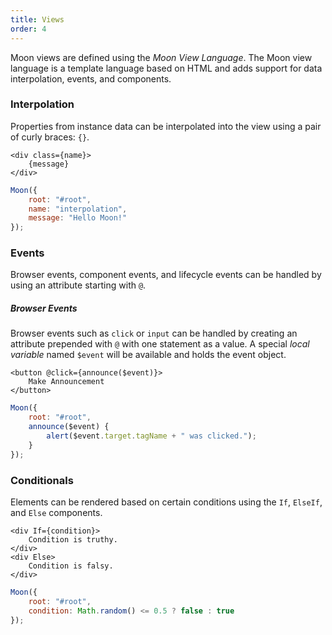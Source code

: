 ```yaml
---
title: Views
order: 4
---
```


Moon views are defined using the _Moon View Language_. The Moon view language is a template language based on HTML and adds support for data interpolation, events, and components.

### Interpolation

Properties from instance data can be interpolated into the view using a pair of curly braces: `{}`.

```mvl
<div class={name}>
	{message}
</div>
```

```js
Moon({
	root: "#root",
	name: "interpolation",
	message: "Hello Moon!"
});
```

<div id="example-view-interpolation" class="example"></div>

<script>
	Moon({
		root: "#example-view-interpolation",
		view: "<div class={name}>{message}</div>",
		name: "interpolation",
		message: "Hello Moon!"
	});
</script>

### Events

Browser events, component events, and lifecycle events can be handled by using an attribute starting with `@`.

##### Browser Events

Browser events such as `click` or `input` can be handled by creating an attribute prepended with `@` with one statement as a value. A special _local variable_ named `$event` will be available and holds the event object.

```mvl
<button @click={announce($event)}>
	Make Announcement
</button>
```

```js
Moon({
	root: "#root",
	announce($event) {
		alert($event.target.tagName + " was clicked.");
	}
});
```

<div id="example-view-browser-events" class="example"></div>

<script>
	Moon({
		root: "#example-view-browser-events",
		view: "<button @click={announce($event)}>Make Announcement</button>",
		announce($event) {
			alert($event.target.tagName + " was clicked.");
		}
	});
</script>

### Conditionals

Elements can be rendered based on certain conditions using the `If`, `ElseIf`, and `Else` components.

```mvl
<div If={condition}>
	Condition is truthy.
</div>
<div Else>
	Condition is falsy.
</div>
```

```js
Moon({
	root: "#root",
	condition: Math.random() <= 0.5 ? false : true
});
```

<div id="example-view-conditionals" class="example"></div>

<script>
	Moon({
		root: "#example-view-conditionals",
		view: "<div If={condition}>Condition is truthy.</div><div Else>Condition is falsy.</div>",
		condition: Math.random() <= 0.5 ? false : true
	});
</script>
